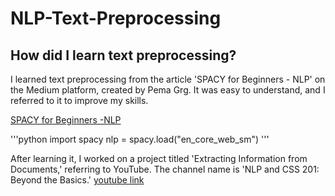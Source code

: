 # NLP-Text-Preprocessing

## How did I learn text preprocessing?
I learned text preprocessing from the article 'SPACY for Beginners - NLP' on the Medium platform, created by Pema Grg. It was easy to understand, and I referred to it to improve my skills.

[SPACY for Beginners -NLP](https://blog.ekbana.com/nlp-for-beninners-using-spacy-6161cf48a229)

'''python
import spacy
nlp = spacy.load("en_core_web_sm")
'''

After learning it, I worked on a project titled 'Extracting Information from Documents,' referring to YouTube. The channel name is 'NLP and CSS 201: Beyond the Basics.'
[youtube link](https://youtu.be/sUtthdcPyhc?si=niYdCKxDWglAZ9PL)
